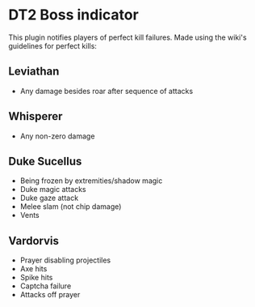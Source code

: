 # DT2 Boss indicator
This plugin notifies players of perfect kill failures.
Made using the wiki's guidelines for perfect kills:

## Leviathan
- Any damage besides roar after sequence of attacks

## Whisperer
- Any non-zero damage

## Duke Sucellus
- Being frozen by extremities/shadow magic
- Duke magic attacks
- Duke gaze attack
- Melee slam (not chip damage)
- Vents

## Vardorvis
- Prayer disabling projectiles
- Axe hits
- Spike hits
- Captcha failure
- Attacks off prayer